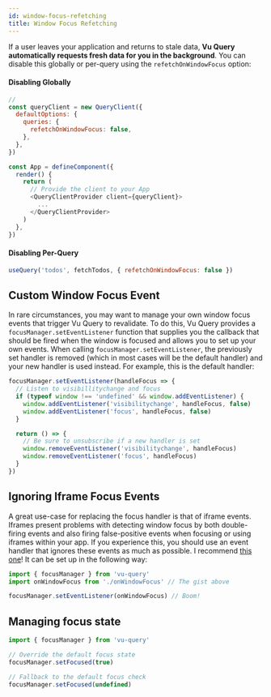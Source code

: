 ```yaml
---
id: window-focus-refetching
title: Window Focus Refetching
---
```


If a user leaves your application and returns to stale data, **Vu Query automatically requests fresh data for you in the background**. You can disable this globally or per-query using the `refetchOnWindowFocus` option:

#### Disabling Globally

```js
//
const queryClient = new QueryClient({
  defaultOptions: {
    queries: {
      refetchOnWindowFocus: false,
    },
  },
})

const App = defineComponent({
  render() {
    return (
      // Provide the client to your App
      <QueryClientProvider client={queryClient}>
        ...
      </QueryClientProvider>
    )
  },
})
```

#### Disabling Per-Query

```js
useQuery('todos', fetchTodos, { refetchOnWindowFocus: false })
```

## Custom Window Focus Event

In rare circumstances, you may want to manage your own window focus events that trigger Vu Query to revalidate. To do this, Vu Query provides a `focusManager.setEventListener` function that supplies you the callback that should be fired when the window is focused and allows you to set up your own events. When calling `focusManager.setEventListener`, the previously set handler is removed (which in most cases will be the default handler) and your new handler is used instead. For example, this is the default handler:

```js
focusManager.setEventListener(handleFocus => {
  // Listen to visibillitychange and focus
  if (typeof window !== 'undefined' && window.addEventListener) {
    window.addEventListener('visibilitychange', handleFocus, false)
    window.addEventListener('focus', handleFocus, false)
  }

  return () => {
    // Be sure to unsubscribe if a new handler is set
    window.removeEventListener('visibilitychange', handleFocus)
    window.removeEventListener('focus', handleFocus)
  }
})
```

## Ignoring Iframe Focus Events

A great use-case for replacing the focus handler is that of iframe events. Iframes present problems with detecting window focus by both double-firing events and also firing false-positive events when focusing or using iframes within your app. If you experience this, you should use an event handler that ignores these events as much as possible. I recommend [this one](https://gist.github.com/tannerlinsley/1d3a2122332107fcd8c9cc379be10d88)! It can be set up in the following way:

```js
import { focusManager } from 'vu-query'
import onWindowFocus from './onWindowFocus' // The gist above

focusManager.setEventListener(onWindowFocus) // Boom!
```

## Managing focus state

```js
import { focusManager } from 'vu-query'

// Override the default focus state
focusManager.setFocused(true)

// Fallback to the default focus check
focusManager.setFocused(undefined)
```
